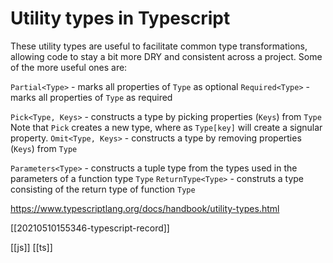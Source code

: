 # Utility types in Typescript

These utility types are useful to facilitate common type transformations, allowing code to stay a bit more DRY and consistent across a project. Some of the more useful ones are:

`Partial<Type>` - marks all properties of `Type` as optional
`Required<Type>` - marks all properties of `Type` as required

`Pick<Type, Keys>` - constructs a type by picking properties (`Keys`) from `Type`
    Note that `Pick` creates a new type, where as `Type[key]` will create a signular property.
`Omit<Type, Keys>` - constructs a type by removing properties (`Keys`) from `Type`

`Parameters<Type>` - constructs a tuple type from the types used in the parameters of a function type `Type`
`ReturnType<Type>` - construts a type consisting of the return type of function `Type`

https://www.typescriptlang.org/docs/handbook/utility-types.html

[[20210510155346-typescript-record]]

[[js]]
[[ts]]